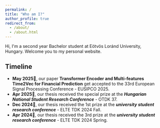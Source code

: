 ```yaml
---
permalink: /
title: "Who am I?"
author_profile: true
redirect_from: 
  - /about/
  - /about.html
---
```


Hi, I'm a second year Bachelor student at Eötvös Loránd University, Hungary. Welcome you to my personal website.

**Timeline**
--
- **May 2025**🎉, our paper **Transformer Encoder and Multi-features Time2Vec for Financial Prediction** get accepted to the 33rd European Signal Processing Conference - EUSIPCO 2025.
- **Apr 2025**🎉, our thesis received the special prize at the ***Hungarian National Student Research Conference*** - OTDK 37.
- **Dec 2024**🎉, our thesis received the 1st prize at the ***university student research conference*** - ELTE TDK 2024 Fall.
- **Apr 2024**🎉, our thesis received the 3rd prize at the ***university student research conference*** - ELTE TDK 2024 Spring.